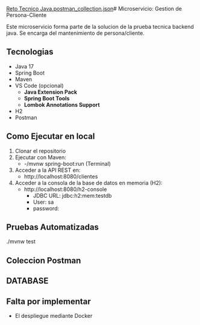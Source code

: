 [Reto Tecnico Java.postman_collection.json](https://github.com/user-attachments/files/21555742/Reto.Tecnico.Java.postman_collection.json)# Microservicio: Gestion de Persona-Cliente

Este microservicio forma parte de la solucion de la prueba tecnica backend java. Se encarga del mantenimiento de persona/cliente.

## Tecnologias
- Java 17
- Spring Boot
- Maven
- VS Code (opcional)
  - **Java Extension Pack**
  - **Spring Boot Tools**
  - **Lombok Annotations Support**
- H2
- Postman

## Como Ejecutar en local
1. Clonar el repositorio
2. Ejecutar con Maven:
   -  -/mvnw spring-boot:run (Terminal)
3. Acceder a la API REST en:
   -  http://localhost:8080/clientes
4. Acceder a la consola de la base de datos en memoria (H2):
   - http://localhost:8080/h2-console
     - JDBC URL: jdbc:h2:mem:testdb
     - User: sa
     - password:
## Pruebas Automatizadas
./mvnw test

## Coleccion Postman

## DATABASE


## Falta por implementar 
- El despliegue mediante Docker 

   
